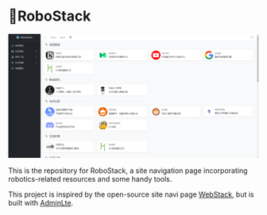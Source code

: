# 🤖RoboStack
![RoboStack Demo](./assets/img/robostack_demo.png)

This is the repository for RoboStack, a site navigation page incorporating robotics-related resources and some handy tools.

This project is inspired by the open-source site navi page [WebStack](https://github.com/WebStackPage/WebStackPage.github.io), but is built with [AdminLte](https://github.com/ColorlibHQ/AdminLTE).